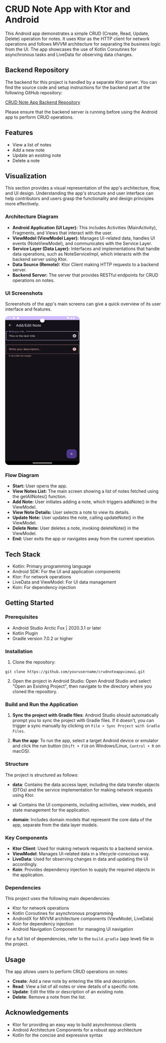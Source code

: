 # CRUD Note App with Ktor and Android

This Android app demonstrates a simple CRUD (Create, Read, Update, Delete) operation for notes. It uses Ktor as the HTTP client for network operations and follows MVVM architecture for separating the business logic from the UI. The app showcases the use of Kotlin Coroutines for asynchronous tasks and LiveData for observing data changes.

## Backend Repository

The backend for this project is handled by a separate Ktor server. You can find the source code and setup instructions for the backend part at the following GitHub repository:

[CRUD Note App Backend Repository](https://github.com/wenubey/Ktor-CRUD-Note-Server)

Please ensure that the backend server is running before using the Android app to perform CRUD operations.

## Features

- View a list of notes
- Add a new note
- Update an existing note
- Delete a note

## Visualization

This section provides a visual representation of the app's architecture, flow, and UI design. Understanding the app's structure and user interface can help contributors and users grasp the functionality and design principles more effectively.

### Architecture Diagram

- **Android Application (UI Layer):** This includes Activities (MainActivity), Fragments, and Views that interact with the user.
- **ViewModel (ViewModel Layer):** Manages UI-related data, handles UI events (NoteViewModel), and communicates with the Service Layer.
- **Service Layer (Data Layer):** Interfaces and implementations that handle data operations, such as NoteServiceImpl, which interacts with the backend server using Ktor.
- **Data Source (Remote):** Ktor Client making HTTP requests to a backend server.
- **Backend Server:** The server that provides RESTful endpoints for CRUD operations on notes.

### UI Screenshots

Screenshots of the app's main screens can give a quick overview of its user interface and features.

<div style="display:flex">
    <img src="https://github.com/wenubey/Ktor-CRUD-Note-Android/blob/readme-md/app/src/main/assets/screenshot-1.png" alt="not found" width="240" height="480">
</div>

### Flow Diagram

- **Start:** User opens the app.
- **View Notes List:** The main screen showing a list of notes fetched using the getAllNotes() function.
- **Add Note:** User initiates adding a note, which triggers addNote() in the ViewModel.
- **View Note Details:** User selects a note to view its details.
- **Update Note:** User updates the note, calling updateNote() in the ViewModel.
- **Delete Note:** User deletes a note, invoking deleteNote() in the ViewModel.
- **End:** User exits the app or navigates away from the current operation.

## Tech Stack

- Kotlin: Primary programming language
- Android SDK: For the UI and application components
- Ktor: For network operations
- LiveData and ViewModel: For UI data management
- Koin: For dependency injection

## Getting Started

### Prerequisites

- Android Studio Arctic Fox | 2020.3.1 or later
- Kotlin Plugin
- Gradle version 7.0.2 or higher

### Installation

1. Clone the repository:

```shell
git clone https://github.com/yourusername/crudnoteappviewui.git
```
2. Open the project in Android Studio:
   Open Android Studio and select "Open an Existing Project", then navigate to the directory where you cloned the repository.

### Build and Run the Application

1. **Sync the project with Gradle files**: Android Studio should automatically prompt you to sync the project with Gradle files. If it doesn't, you can trigger a sync manually by clicking on `File > Sync Project with Gradle Files`.

2. **Run the app**: To run the app, select a target Android device or emulator and click the run button (`Shift + F10` on Windows/Linux, `Control + R` on macOS).

### Structure

The project is structured as follows:

- **data**: Contains the data access layer, including the data transfer objects (DTOs) and the service implementation for making network requests using Ktor.

- **ui**: Contains the UI components, including activities, view models, and state management for the application.

- **domain**: Includes domain models that represent the core data of the app, separate from the data layer models.

### Key Components

- **Ktor Client**: Used for making network requests to a backend service.
- **ViewModel**: Manages UI-related data in a lifecycle-conscious way.
- **LiveData**: Used for observing changes in data and updating the UI accordingly.
- **Koin**: Provides dependency injection to supply the required objects in the application.

### Dependencies

This project uses the following main dependencies:

- Ktor for network operations
- Kotlin Coroutines for asynchronous programming
- AndroidX for MVVM architecture components (ViewModel, LiveData)
- Koin for dependency injection
- Android Navigation Component for managing UI navigation

For a full list of dependencies, refer to the `build.gradle` (app level) file in the project.

## Usage

The app allows users to perform CRUD operations on notes:

- **Create**: Add a new note by entering the title and description.
- **Read**: View a list of all notes or view details of a specific note.
- **Update**: Edit the title or description of an existing note.
- **Delete**: Remove a note from the list.

## Acknowledgements

- Ktor for providing an easy way to build asynchronous clients
- Android Architecture Components for a robust app architecture
- Kotlin for the concise and expressive syntax

